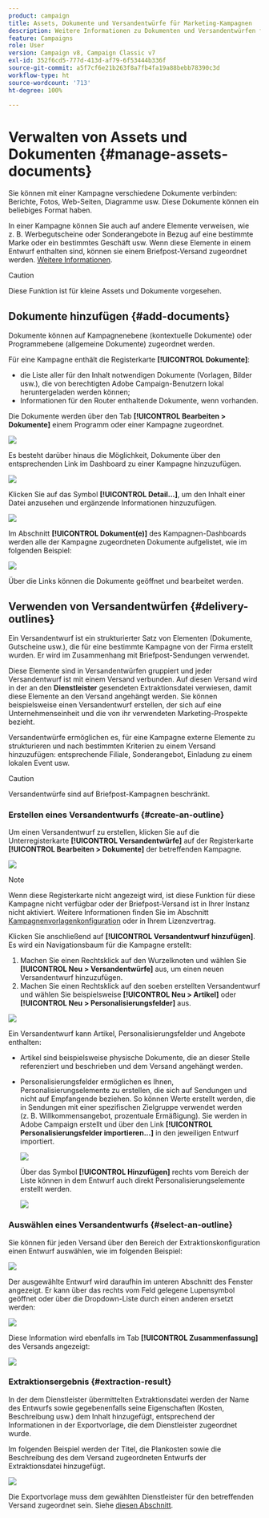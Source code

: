 ```yaml
---
product: campaign
title: Assets, Dokumente und Versandentwürfe für Marketing-Kampagnen
description: Weitere Informationen zu Dokumenten und Versandentwürfen für Marketing-Kampagnen
feature: Campaigns
role: User
version: Campaign v8, Campaign Classic v7
exl-id: 352f6cd5-777d-413d-af79-6f53444b336f
source-git-commit: a5f7cf6e21b263f8a7fb4fa19a88bebb78390c3d
workflow-type: ht
source-wordcount: '713'
ht-degree: 100%

---
```


# Verwalten von Assets und Dokumenten {#manage-assets-documents}

Sie können mit einer Kampagne verschiedene Dokumente verbinden: Berichte, Fotos, Web-Seiten, Diagramme usw. Diese Dokumente können ein beliebiges Format haben.

In einer Kampagne können Sie auch auf andere Elemente verweisen, wie z. B. Werbegutscheine oder Sonderangebote in Bezug auf eine bestimmte Marke oder ein bestimmtes Geschäft usw. Wenn diese Elemente in einem Entwurf enthalten sind, können sie einem Briefpost-Versand zugeordnet werden. [Weitere Informationen](#associating-and-structuring-resources-linked-via-a-delivery-outline).


>[!CAUTION]
>
>Diese Funktion ist für kleine Assets und Dokumente vorgesehen.

<!--
>[!NOTE]
>
>If you are using Campaign Marketing Resource Management module, you can also manage a library of marketing resources that are available for several users for collaborative work. [Learn more](../../mrm/using/managing-marketing-resources.md).
-->

## Dokumente hinzufügen {#add-documents}

Dokumente können auf Kampagnenebene (kontextuelle Dokumente) oder Programmebene (allgemeine Dokumente) zugeordnet werden.

Für eine Kampagne enthält die Registerkarte **[!UICONTROL Dokumente]**:

* die Liste aller für den Inhalt notwendigen Dokumente (Vorlagen, Bilder usw.), die von berechtigten Adobe Campaign-Benutzern lokal heruntergeladen werden können;
* Informationen für den Router enthaltende Dokumente, wenn vorhanden.

Die Dokumente werden über den Tab **[!UICONTROL Bearbeiten > Dokumente]** einem Programm oder einer Kampagne zugeordnet.

![](assets/op_add_document.png)

Es besteht darüber hinaus die Möglichkeit, Dokumente über den entsprechenden Link im Dashboard zu einer Kampagne hinzuzufügen.

![](assets/add_a_document_in_op.png)

Klicken Sie auf das Symbol **[!UICONTROL Detail...]**, um den Inhalt einer Datei anzusehen und ergänzende Informationen hinzuzufügen.

![](assets/add_document_details.png)

Im Abschnitt **[!UICONTROL Dokument(e)]** des Kampagnen-Dashboards werden alle der Kampagne zugeordneten Dokumente aufgelistet, wie im folgenden Beispiel:

![](assets/edit_documents.png)

Über die Links können die Dokumente geöffnet und bearbeitet werden.

## Verwenden von Versandentwürfen {#delivery-outlines}

Ein Versandentwurf ist ein strukturierter Satz von Elementen (Dokumente, Gutscheine usw.), die für eine bestimmte Kampagne von der Firma erstellt wurden. Er wird im Zusammenhang mit Briefpost-Sendungen verwendet.

Diese Elemente sind in Versandentwürfen gruppiert und jeder Versandentwurf ist mit einem Versand verbunden. Auf diesen Versand wird in der an den **Dienstleister** gesendeten Extraktionsdatei verwiesen, damit diese Elemente an den Versand angehängt werden. Sie können beispielsweise einen Versandentwurf erstellen, der sich auf eine Unternehmenseinheit und die von ihr verwendeten Marketing-Prospekte bezieht.

Versandentwürfe ermöglichen es, für eine Kampagne externe Elemente zu strukturieren und nach bestimmten Kriterien zu einem Versand hinzuzufügen: entsprechende Filiale, Sonderangebot, Einladung zu einem lokalen Event usw.

>[!CAUTION]
>
>Versandentwürfe sind auf Briefpost-Kampagnen beschränkt.

### Erstellen eines Versandentwurfs {#create-an-outline}

Um einen Versandentwurf zu erstellen, klicken Sie auf die Unterregisterkarte **[!UICONTROL Versandentwürfe]** auf der Registerkarte **[!UICONTROL Bearbeiten > Dokumente]** der betreffenden Kampagne.

![](assets/add-a-delivery-outline.png)


>[!NOTE]
>
>Wenn diese Registerkarte nicht angezeigt wird, ist diese Funktion für diese Kampagne nicht verfügbar oder der Briefpost-Versand ist in Ihrer Instanz nicht aktiviert. Weitere Informationen finden Sie im Abschnitt [Kampagnenvorlagenkonfiguration](marketing-campaign-templates.md#campaign-templates) oder in Ihrem Lizenzvertrag.

Klicken Sie anschließend auf **[!UICONTROL Versandentwurf hinzufügen]**. Es wird ein Navigationsbaum für die Kampagne erstellt:

1. Machen Sie einen Rechtsklick auf den Wurzelknoten und wählen Sie **[!UICONTROL Neu > Versandentwürfe]** aus, um einen neuen Versandentwurf hinzuzufügen.
1. Machen Sie einen Rechtsklick auf den soeben erstellten Versandentwurf und wählen Sie beispielsweise **[!UICONTROL Neu > Artikel]** oder **[!UICONTROL Neu > Personalisierungsfelder]** aus.

![](assets/del-outline-add-new-item.png)

Ein Versandentwurf kann Artikel, Personalisierungsfelder und Angebote enthalten:

* Artikel sind beispielsweise physische Dokumente, die an dieser Stelle referenziert und beschrieben und dem Versand angehängt werden.
* Personalisierungsfelder ermöglichen es Ihnen, Personalisierungselemente zu erstellen, die sich auf Sendungen und nicht auf Empfangende beziehen. So können Werte erstellt werden, die in Sendungen mit einer spezifischen Zielgruppe verwendet werden (z. B. Willkommensangebot, prozentuale Ermäßigung). Sie werden in Adobe Campaign erstellt und über den Link **[!UICONTROL Personalisierungsfelder importieren...]** in den jeweiligen Entwurf importiert.

  ![](assets/del-outline-perso-field.png)

  Über das Symbol **[!UICONTROL Hinzufügen]** rechts vom Bereich der Liste können in dem Entwurf auch direkt Personalisierungselemente erstellt werden.

  ![](assets/add-del-outline-button.png)


### Auswählen eines Versandentwurfs {#select-an-outline}

Sie können für jeden Versand über den Bereich der Extraktionskonfiguration einen Entwurf auswählen, wie im folgenden Beispiel:

![](assets/select-delivery-outline.png)

Der ausgewählte Entwurf wird daraufhin im unteren Abschnitt des Fenster angezeigt. Er kann über das rechts vom Feld gelegene Lupensymbol geöffnet oder über die Dropdown-Liste durch einen anderen ersetzt werden:

![](assets/delivery-outline-selected.png)

Diese Information wird ebenfalls im Tab **[!UICONTROL Zusammenfassung]** des Versands angezeigt:

![](assets/delivery-outline-in-dashboard.png)

### Extraktionsergebnis {#extraction-result}

In der dem Dienstleister übermittelten Extraktionsdatei werden der Name des Entwurfs sowie gegebenenfalls seine Eigenschaften (Kosten, Beschreibung usw.) dem Inhalt hinzugefügt, entsprechend der Informationen in der Exportvorlage, die dem Dienstleister zugeordnet wurde.

Im folgenden Beispiel werden der Titel, die Plankosten sowie die Beschreibung des dem Versand zugeordneten Entwurfs der Extraktionsdatei hinzugefügt.

![](assets/campaign-export-template.png)

Die Exportvorlage muss dem gewählten Dienstleister für den betreffenden Versand zugeordnet sein. Siehe [diesen Abschnitt](providers-stocks-and-budgets.md#creating-service-providers-and-their-cost-structures).

